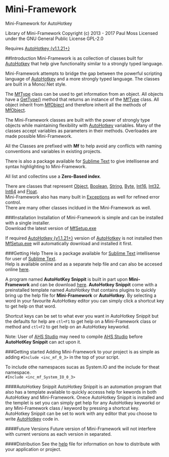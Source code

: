 # Mini-Framework
Mini-Framework for AutoHotkey

Library of Mini-Framework
Copyright (c) 2013 - 2017 Paul Moss
Licensed under the GNU General Public License GPL-2.0

Requires [AutoHotkey {v1.1.21+}][1]

##Introduction
Mini-Framework is as collection of classes built for [AutoHotkey][1] that help give functionality similar to a strongly typed language.

Mini-Framework attempts to bridge the gap between the powerful scripting language of [AutoHotkey][1] and a more strongly typed language. The classes are built in a Mono/.Net style.

The [MfType][7] class can be used to get information from an object. All objects have a [GetType()][9] method that returns an instance of the [MfType][7] class. All object inherit from [MfObject][8] and therefore inherit all the methods of [MfObject][8].

The Mini-Framework classes are built with the power of strongly type objects while maintaining flexibility with [AutoHotkey][1] variables. Many of the classes accept variables as parameters in their methods. Overloades are made possible Mini-Framework.

All the Classes are prefixed with **Mf** to help avoid any conflicts with naming conventions and variables in existing projects.

There is also a package available for [Sublime Text][2] to give intellisense and syntax highlighting to Mini-Framework.

All list and collectins use a **Zero-Based index**.

There are classes that represent [Object][8], [Boolean][10], [String][11], [Byte][12], [Int16][13], [Int32][14], [Int64][15] and [Float][16].  
Mini-Framework also has many built in [Exceptions][17] as well for refined error control.  
There are many other classes incldued in the Mini-Framework as well.

###Installation
Installation of Mini-Framework is simple and can be installed with a single installer.  
Download the latest version of [MfSetup.exe][4]

If required [AutoHotkey {v1.1.21+}][1] version of [AutoHotkey][1] is not installed then  [MfSetup.exe][4] will automatically download and installed it first.

###Getting Help
There is a package available for [Sublime Text][2] intellisense for user of [Sublime Text][2].  
Help is available online and as a separate help file and can also be accesed online [here][3].

A program named **AutoHotKey Snippit** is built in part upon **Mini-Framework** and can be download [here][5]. **AutoHotkey Snippit** come with a preinstalled template named *AutoHotkey* that contains plugins to quickly bring up the help file for **Mini-Framework** or **AutoHotkey**. By selecting a word in your favourite AutoHotkey editor you can simply click a shortcut key to get help on that word.

Shortcut keys can be set to what ever you want in AutoHotkey Snippit but the defaults for help are `ctl+F1` to get help on a Mini-Framework class or method and `ctl+F2` to get help on an AutoHotkey keyworkd.

Note: User of [AHS Studio][5] may need to compile [AHS Studio][5] before **AutoHotKey Snippit** can act upon it.


###Getting started
Adding Mini-Framework to your project is as simple as adding `#Include <inc_mf_0_3>` in the top of your script.

To include othe namespaces sucas as System.IO and the include for theat namespace.  
`#Include <inc_mf_System_IO_0_3>`

####AutoHotkey Snippit
AutoHotkey Snippit is an automation program that also has a template available to quickly accesss help for kewords in both AutoHotkey and Mini-Framework. Onece AutoHotkey Snippit is installed and the templet is set you can simply get help for any AutoHotkey keyworkd or any Mini-Framework class / keyword by pressing a shortcut key. AutoHotkey Snippit can be set to work with any editor that you choose to write [AutoHotkey][1] code in.

####Future Versions
Future version of Mini-Framework will not interfere with current versions as each version in separated.

####Distribution
See the [help][3] file for information on how to distribute with your application or project.


[1]:https://autohotkey.com
[2]:http://www.sublimetext.com
[3]:https://amourspirit.github.io/Mini-Framework/
[4]:https://github.com/Amourspirit/Mini-Framework/raw/master/Latest/stable/0.3x/MfSetup.exe
[5]:https://github.com/Amourspirit/AutoHotkey-Snippit
[6]:https://github.com/maestrith/AHK-Studio/wiki
[7]:https://amourspirit.github.io/Mini-Framework/index.html?MfType.html
[8]:https://amourspirit.github.io/Mini-Framework/index.html?MfObject.html
[9]:https://amourspirit.github.io/Mini-Framework/index.html?MfObjectGetType.html
[10]:https://amourspirit.github.io/Mini-Framework/index.html?MfBool.html
[11]:https://amourspirit.github.io/Mini-Framework/index.html?MfString.html
[12]:https://amourspirit.github.io/Mini-Framework/index.html?MfByte.html
[13]:https://amourspirit.github.io/Mini-Framework/index.html?MfInt16.html
[14]:https://amourspirit.github.io/Mini-Framework/index.html?MfInteger.html
[15]:https://amourspirit.github.io/Mini-Framework/index.html?MfInt64.html
[16]:https://amourspirit.github.io/Mini-Framework/index.html?MfFloat.html
[17]:https://amourspirit.github.io/Mini-Framework/index.html?Exceptions.html